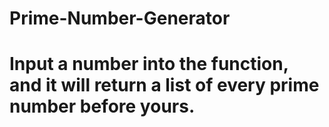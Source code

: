 # Prime-Number-Generator

# Input a number into the function, and it will return a list of every prime number before yours.

